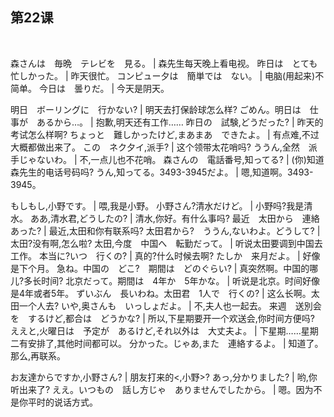 ## 第22课
 

森さんは　毎晩　テレビを　見る。  |  森先生每天晚上看电视。
昨日は　とても　忙しかった。  |  昨天很忙。
コンピュー夕は　簡単では　ない。  |  电脑(用起来)不简单。
今日は　曇りだ。  |  今天是阴天。


明日　ボーリングに　行かない?  |  明天去打保龄球怎么样?
ごめん。明日は　仕事が　あるから…。  |  抱歉,明天还有工作……
昨日の　試験,どうだった?  |  昨天的考试怎么样啊?
ちょっと　難しかったけど,まあまあ　できたよ。  |  有点难,不过大概都做出来了。
この　ネク夕イ,派手?  |  这个领带太花哨吗?
ううん,全然　派手じゃないわ。  |  不,一点儿也不花哨。
森さんの　電話番号,知ってる?  |  (你)知道森先生的电话号码吗?
うん,知ってる。3493-3945だよ。  |  嗯,知道啊。3493-3945。


もしもし,小野です。  |  喂,我是小野。
小野さん?清水だけど。  |  小野吗?我是清水。
ああ,清水君,どうしたの?  |  清水,你好。有什么事吗?
最近　太田から　連絡　あった?  |  最近,太田和你有联系吗?
太田君から?　ううん,ないわよ。どうして?  |  太田?没有啊,怎么啦?
太田,今度　中国へ　転勤だって。  |  听说太田要调到中国去工作。
本当に?いつ　行くの?  |  真的?什么时候去啊?
たしか　来月だよ。  |  好像是下个月。
急ね。中国の　どこ?　期間は　どのぐらい?  |  真突然啊。中国的哪儿?多长时间?
北京だって。期間は　4年か　5年かな。  |  听说是北京。时间好像是4年或者5年。
ずいぶん　長いわね。太田君　1人で　行くの?  |  这么长啊。太田一个人去?
いや,奥さんも　いっしょだよ。  |  不,夫人也一起去。
来週　送別会を　するけど,都合は　どうかな?  |  所以,下星期要开一个欢送会,你时间方便吗?
ええと,火曜日は　予定が　あるけど,それ以外は　大丈夫よ。  |  下星期……星期二有安排了,其他时间都可以。
分かった。じゃあ,また　連絡するよ。  |  知道了。那么,再联系。


お友達からですか,小野さん?  |  朋友打来的<,小野>?
あっ,分かりました?  |  哟,你听出来了?
ええ。いつもの　話し方じゃ　ありませんでしたから。  |  嗯。因为不是你平时的说话方式。